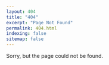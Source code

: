 ```yaml
---
layout: 404
title: "404"
excerpt: "Page Not Found"
permalink: 404.html
indexing: false
sitemap: false
---
```


Sorry, but the page could not be found.
